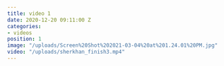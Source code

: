```yaml
---
title: video 1
date: 2020-12-20 09:11:00 Z
categories:
- videos
position: 1
image: "/uploads/Screen%20Shot%202021-03-04%20at%201.24.01%20PM.jpg"
video: "/uploads/sherkhan_finish3.mp4"
---
```


